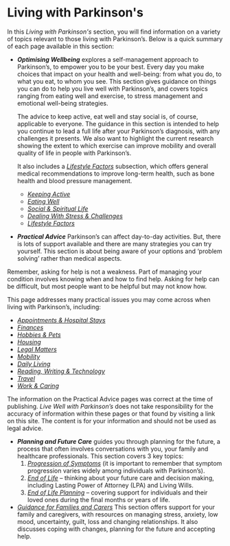# Living with Parkinson's

In this _Living with Parkinson's_ section, you will find information on a variety of topics relevant to those living with Parkinson’s. Below is a quick summary of each page available in this section:

- _**Optimising Wellbeing**_ explores a self-management approach to Parkinson’s, to empower you to be your best. Every day you make choices that impact on your health and well-being: from what you do, to what you eat, to whom you see. This section gives guidance on things you can do to help you live well with Parkinson’s, and covers topics ranging from eating well and exercise, to stress management and emotional well-being strategies.

  The advice to keep active, eat well and stay social is, of course, applicable to everyone. The guidance in this section is intended to help you continue to lead a full life after your Parkinson’s diagnosis, with any challenges it presents. We also want to highlight the current research showing the extent to which exercise can improve mobility and overall quality of life in people with Parkinson’s.

  It also includes a <a href="/learn/living-with-parkinsons/optimising-wellbeing/lifestyle factors" class="internal-link">_Lifestyle Factors_</a> subsection, which offers general medical recommendations to improve long-term health, such as bone health and blood pressure management.

  - <a href="/learn/living-with-parkinsons/optimising-wellbeing/keeping-active" class="internal-link">_Keeping Active_</a>
  - <a href="/learn/living-with-parkinsons/optimising-wellbeing/eating-well" class="internal-link">_Eating Well_</a>
  - <a href="/learn/living-with-parkinsons/optimising-wellbeing/social-and-spiritual-life" class="internal-link">_Social & Spiritual Life_</a>
  - <a href="/learn/living-with-parkinsons/optimising-wellbeing/dealing-with-stress-and-challenges" class="internal-link">_Dealing With Stress & Challenges_</a>
  - <a href="/learn/living-with-parkinsons/optimising-wellbeing/lifestyle-factors" class="internal-link">_Lifestyle Factors_</a>

- _**Practical Advice**_ Parkinson’s can affect day-to-day activities. But, there is lots of support available and there are many strategies you can try yourself. This section is about being aware of your options and ‘problem solving’ rather than medical aspects.

Remember, asking for help is not a weakness. Part of managing your condition involves knowing when and how to find help. Asking for help can be difficult, but most people want to be helpful but may not know how.

This page addresses many practical issues you may come across when living with Parkinson’s, including:

- <a href="/learn/living-with-parkinsons/practical-advice/appointments-and-hospital-stays" class="internal-link">_Appointments & Hospital Stays_</a>
- <a href="/learn/living-with-parkinsons/practical-advice/appointments-and-hospital-stays" class="internal-link">_Finances_</a>
- <a href="/learn/living-with-parkinsons/practical-advice/hobbiess-and-pets" class="internal-link">_Hobbies & Pets_</a>
- <a href="/learn/living-with-parkinsons/practical-advice/housing" class="internal-link">_Housing_</a>
- <a href="/learn/living-with-parkinsons/practical-advice/legal-matters" class="internal-link">_Legal Matters_</a>
- <a href="/learn/living-with-parkinsons/practical-advice/mobility" class="internal-link">_Mobility_</a>
- <a href="/learn/living-with-parkinsons/practical-advice/daily-living" class="internal-link">_Daily Living_</a>
- <a href="/learn/living-with-parkinsons/practical-advice/reading-writing-and-technology" class="internal-link">_Reading, Writing & Technology_</a>
- <a href="/learn/living-with-parkinsons/practical-advice/travel" class="internal-link">_Travel_</a>
- <a href="/learn/living-with-parkinsons/practical-advice/work-and-caring" class="internal-link">_Work & Caring_</a>

The information on the Practical Advice pages was correct at the time of publishing. _Live Well with Parkinson’s_ does not take responsibility for the accuracy of information within these pages or that found by visiting a link on this site. The content is for your information and should not be used as legal advice.

- _**Planning and Future Care**_ guides you through planning for the future, a process that often involves conversations with you, your family and healthcare professionals. This section covers 3 key topics:
  1. <a href="/learn/living-with-parkinsons/planning-and-future-care/progression-of-symptoms" class="internal-link">_Progression of Symptoms_</a> (it is important to remember that symptom progression varies widely among individuals with Parkinson’s).
  2. <a href="/learn/living-with-parkinsons/planning-and-future-care/future-care-options" class="internal-link">_End of Life_</a> – thinking about your future care and decision making, including Lasting Power of Attorney (LPA) and Living Wills.
  3. <a href="/learn/living-with-parkinsons/planning-and-future-care/end-of-life" class="internal-link">_End of Life Planning_</a> – covering support for individuals and their loved ones during the final months or years of life.
- <a href="/learn/living-with-parkinsons/for-family-and-carers" class="internal-link">_Guidance for Families and Carers_</a> This section offers support for your family and caregivers, with resources on managing stress, anxiety, low mood, uncertainty, guilt, loss and changing relationships. It also discusses coping with changes, planning for the future and accepting help.
